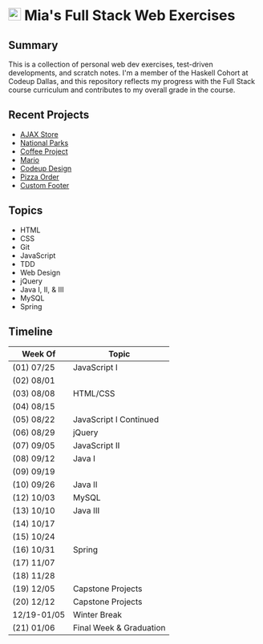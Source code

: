 # <img src="https://199lj33nqk3p88xz03dvn481-wpengine.netdna-ssl.com/wp-content/uploads/2021/06/webdev_icon.png" alt="codeup" width="25" height="25"/>  Mia's Full Stack Web Exercises

## Summary
This is a collection of personal web dev exercises, test-driven developments, and scratch notes. I'm a member of the Haskell Cohort at Codeup Dallas, and this repository reflects my progress with the Full Stack course curriculum and contributes to my overall grade in the course.

## Recent Projects
- [AJAX Store](https://htmlpreview.github.io/?https://github.com/miamija7/codeup-web-exercises/blob/main/03%20jquery/html/ajax-store.html)
- [National Parks](https://htmlpreview.github.io/?https://github.com/miamija7/codeup-web-exercises/blob/main/03%20jquery/html/jquery_faq.html)
- [Coffee Project](https://htmlpreview.github.io/?https://github.com/miamija7/codeup-web-exercises/blob/main/01%20javascript-i/html/coffee-project.html)
- [Mario](https://htmlpreview.github.io/?https://github.com/miamija7/codeup-web-exercises/blob/main/03%20jquery/html/konami.html)
- [Codeup Design](https://htmlpreview.github.io/?https://github.com/miamija7/codeup-web-exercises/blob/main/02%20html-and-css/html/codeup-design.html)
- [Pizza Order](https://htmlpreview.github.io/?https://github.com/miamija7/codeup-web-exercises/blob/main/02%20html-and-css/html/order-pizza.html)
- [Custom Footer](https://htmlpreview.github.io/?https://github.com/miamija7/codeup-web-exercises/blob/main/02%20html-and-css/html/flexbox-footer.html)


## Topics
- HTML
- CSS
- Git
- JavaScript
- TDD
- Web Design
- jQuery
- Java I, II, & III
- MySQL
- Spring


## Timeline

| Week Of    | Topic                      |
|------------|----------------------------|
| (01) 07/25 | JavaScript I               |
| (02) 08/01 |                            |
| (03) 08/08 | HTML/CSS                   |
| (04) 08/15 |                            |
| (05) 08/22 | JavaScript I Continued     |
| (06) 08/29 | jQuery                     |
| (07) 09/05 | JavaScript II              |
| (08) 09/12 | Java I                     |
| (09) 09/19 |                            |
| (10) 09/26 | Java II                    |
| (12) 10/03 | MySQL                      |
| (13) 10/10 | Java III                   |
| (14) 10/17 |                            |
| (15) 10/24 |                            |
| (16) 10/31 | Spring                     |
| (17) 11/07 |                            |
| (18) 11/28 |                            |
| (19) 12/05 | Capstone Projects          |
| (20) 12/12 | Capstone Projects          |
| 12/19-01/05| Winter Break               |
| (21) 01/06 | Final Week & Graduation    |
